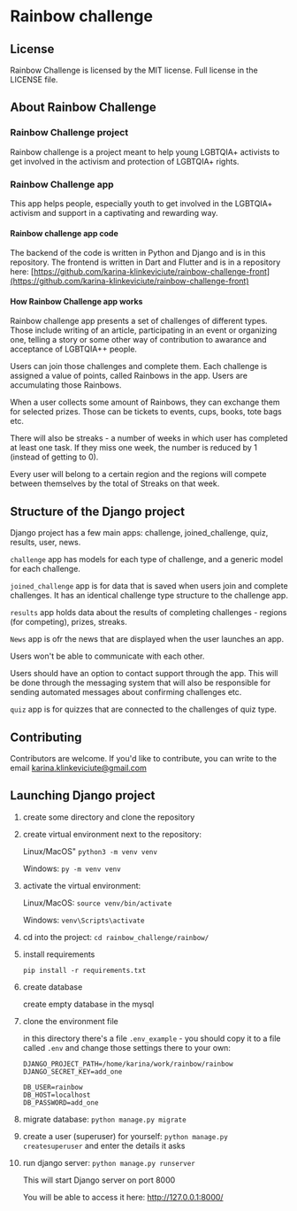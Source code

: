 # Rainbow challenge

## License

Rainbow Challenge is licensed by the MIT license. Full license in the LICENSE file.

## About Rainbow Challenge

### Rainbow Challenge project

Rainbow challenge is a project meant to help young LGBTQIA+ activists to get involved in the activism and protection of LGBTQIA+ rights.

### Rainbow Challenge app

This app helps people, especially youth to get involved in the LGBTQIA+ activism and support in a captivating and rewarding way.

#### Rainbow challenge app code

The backend of the code is written in Python and Django and is in this repository. The frontend is written in Dart and Flutter and is in a repository here: [https://github.com/karina-klinkeviciute/rainbow-challenge-front](https://github.com/karina-klinkeviciute/rainbow-challenge-front) 

#### How Rainbow Challenge app works

Rainbow challenge app presents a set of challenges of different types. Those include writing of an article, participating in an event or organizing one, telling a story or some other way of contribution to awarance and acceptance of LGBTQIA++ people.

Users can join those challenges and complete them. Each challenge is assigned a value of points, called Rainbows in the app. Users are accumulating those Rainbows.

When a user collects some amount of Rainbows, they can exchange them for selected prizes. Those can be tickets to events, cups, books, tote bags etc.

There will also be streaks - a number of weeks in which user has completed at least one task. If they miss one week, the number is reduced by 1 (instead of getting to 0).

Every user will belong to a certain region and the regions will compete between themselves by the total of Streaks on that week.


## Structure of the Django project

Django project has a few main apps: challenge, joined_challenge, quiz, results, user, news.

`challenge` app has models for each type of challenge, and a generic model for each challenge.

`joined_challenge` app is for data that is saved when users join and complete challenges. It has an identical challenge type structure to the challenge app.

`results` app holds data about the results of completing challenges - regions (for competing), prizes, streaks.

`News` app is ofr the news that are displayed when the user launches an app.

Users won't be able to communicate with each other.

Users should have an option to contact support through the app. This will be done through the messaging system that will also be responsible for sending automated messages about confirming challenges etc.

`quiz` app is for quizzes that are connected to the challenges of quiz type.

## Contributing

Contributors are welcome. If you'd like to contribute, you can write to the email karina.klinkeviciute@gmail.com 

## Launching Django project

1. create some directory and clone the repository 

1. create virtual environment next to the repository:

    Linux/MacOS"
    `python3 -m venv venv`
   
    Windows:
    `py -m venv venv`

1. activate the virtual environment:

    Linux/MacOS:
    `source venv/bin/activate`

    Windows:
    `venv\Scripts\activate`

1. cd into the project:
    `cd rainbow_challenge/rainbow/`
   
1. install requirements

    `pip install -r requirements.txt`

1. create database

    create empty database in the mysql 

1. clone the environment file

    in this directory there's a file `.env_example` - you should copy it to a file called `.env` and change those settings there to your own:

    ```
    DJANGO_PROJECT_PATH=/home/karina/work/rainbow/rainbow
    DJANGO_SECRET_KEY=add_one
    
    DB_USER=rainbow
    DB_HOST=localhost
    DB_PASSWORD=add_one
    ```

1. migrate database:
    `python manage.py migrate`
   
1. create a user (superuser) for yourself:
    `python manage.py createsuperuser`
   and enter the details it asks

1. run django server:
    `python manage.py runserver`
   
    This will start Django server on port 8000
    
    You will be able to access it here: http://127.0.0.1:8000/ 

